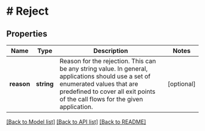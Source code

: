 # # Reject

## Properties

Name | Type | Description | Notes
------------ | ------------- | ------------- | -------------
**reason** | **string** | Reason for the rejection. This can be any string value. In general, applications should use a set of enumerated values that are predefined to cover all exit points of the call flows for the given application. | [optional]

[[Back to Model list]](../../README.md#models) [[Back to API list]](../../README.md#endpoints) [[Back to README]](../../README.md)

